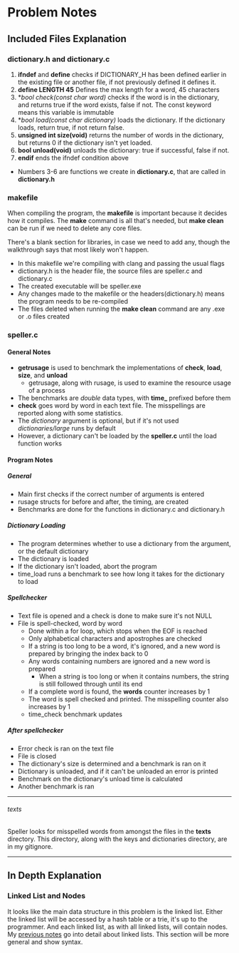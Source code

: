 # Problem Notes

## Included Files Explanation

### dictionary.h and dictionary.c

1. **ifndef** and **define** checks if DICTIONARY_H has been defined earlier in the existing file or another file, if not previously defined it defines it.
2. **define LENGTH 45** Defines the max length for a word, 45 characters
3. **bool check(const char *word)** checks if the word is in the dictionary, and returns true if the word exists, false if not. The const keyword means this variable is immutable 
4. **bool load(const char *dictionary)** loads the dictionary. If the dictionary loads, return true, if not return false.
5. **unsigned int size(void)** returns the number of words in the dictionary, but returns 0 if the dictionary isn't yet loaded.
6. **bool unload(void)** unloads the dictionary: true if successful, false if not.
7. **endif** ends the ifndef condition above

* Numbers 3-6 are functions we create in **dictionary.c**, that are called in **dictionary.h**


### makefile

When compiling the program, the **makefile** is important because it decides how it compiles. The **make** command is all that's needed, but **make clean** can be run if we need to delete any core files.

There's a blank section for libraries, in case we need to add any, though the walkthrough says that most likely won't happen.

* In this makefile we're compiling with clang and passing the usual flags
* dictionary.h is the header file, the source files are speller.c and dictionary.c
* The created executable will be speller.exe
* Any changes made to the makefile or the headers(dictionary.h) means the program needs to be re-compiled
* The files deleted when running the **make clean** command are any .exe or .o files created

### speller.c

#### General Notes

* **getrusage** is used to benchmark the implementations of **check**, **load**, **size**, and **unload**
	- getrusage, along with rusage, is used to examine the resource usage of a process
* The benchmarks are *double* data types, with **time_** prefixed before them
* **check** goes word by word in each text file. The misspellings are reported along with some statistics.
* The *dictionary* argument is optional, but if it's not used *dictionaries/large* runs by default
* However, a dictionary can't be loaded by the **speller.c** until the load function works

#### Program Notes

##### General

* Main first checks if the correct number of arguments is entered
* rusage structs for before and after, the timing, are created
* Benchmarks are done for the functions in dictionary.c and dictionary.h

##### Dictionary Loading

* The program determines whether to use a dictionary from the argument, or the default dictionary
* The dictionary is loaded
* If the dictionary isn't loaded, abort the program
* time_load runs a benchmark to see how long it takes for the dictionary to load

##### Spellchecker

* Text file is opened and a check is done to make sure it's not NULL
* File is spell-checked, word by word
	- Done within a for loop, which stops when the EOF is reached
	- Only alphabetical characters and apostrophes are checked
	- If a string is too long to be a word, it's ignored, and a new word is prepared by bringing the index back to 0
	- Any words containing numbers are ignored and a new word is prepared
		+ When a string is too long or when it contains numbers, the string is still followed through until its end
	- If a complete word is found, the **words** counter increases by 1
	- The word is spell checked and printed. The misspelling counter also increases by 1
	- time_check benchmark updates
	
##### After spellchecker 

* Error check is ran on the text file
* File is closed
* The dictionary's size is determined and a benchmark is ran on it
* Dictionary is unloaded, and if it can't be unloaded an error is printed 
* Benchmark on the dictionary's unload time is calculated
* Another benchmark is ran

---

###### texts

Speller looks for misspelled words from amongst the files in the **texts** directory. This directory, along with the keys and dictionaries directory, are in my gitignore.

---

## In Depth Explanation

### Linked List and Nodes
It looks like the main data structure in this problem is the linked list. Either the linked list will be accessed by a hash table or a trie, it's up to the programmer. And each linked list, as with all linked lists, will contain nodes. My [previous notes](https://github.com/00SaadChaudhry/CS50_Notes/blob/master/Week%205%20-%20Data%20Structures/inDepthNotes.md#singly-linked-lists) go into detail about linked lists. This section will be more general and show syntax.

	